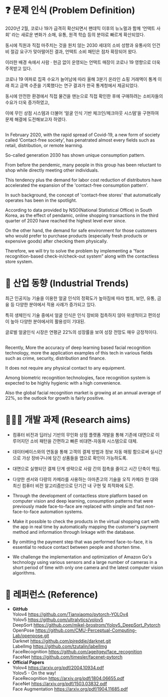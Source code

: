 # ❓ 문제 인식 (Problem Definition)

2020년 2월, 코로나 19가 급격히 확산되면서 팬데믹 이후의 뉴노멀과 함께 ‘언택트 사회’ 라는 새로운 변화가 소매, 유통, 원격 학습 등의 분야로 빠르게 확산되었다. <br>

동시에 직원과 직접 마주치는 것을 원치 않는 2030 세대의 소비 성향과 유통사의 인건비 절감 요구가 맞아떨어진 결과, 언택트 소비 패턴은 점차 확장되어 왔다. <br>

이러한 배경 속에서 사람 · 현금 없이 운영되는 언택트 매장이 코로나 19 영향으로 더욱 주목받고 있다. <br>

코로나 19 여파로 집콕 수요가 늘어남에 따라 올해 3분기 온라인 쇼핑 거래액이 통계 이래 최고 금액 수준을 기록했다는 연구 결과가 한국 통계청에서 제공되었다. <br>

동시에 안전한 환경에서 직접 물건을 맨눈으로 직접 확인한 후에 구매하려는 소비자들의 수요가 더욱 증가하였고, <br>

이에 무인 상점 시스템과 더불어 ‘얼굴 인식 기반 체크인/체크아웃 시스템’을 구현하여 문제 해결에 도전해보고자 하였다.  <br><br>

In February 2020, with the rapid spread of Covid-19, a new form of society called ‘Contact-free society’, has penatrated almost every fields such as retail, distribution, or remote learning.<br>

So-called generation 2030 has shown unique consumption pattern. <br>

From before the pendemic, many people in this group has been reluctant to shop while directly meeting other individuals. <br>

This tendency plus the demand for labor cost reduction of distributors have accelerated the expansion of the 'contact-free consumption pattern'. <br>

In such background, the concept of 'contact-free stores' that automatically operates has been in the spotlight. <br> 

According to data provided by NSO(National Statistical Office) in South Korea, as the effect of pendamic, online shopping transactions in the third quarter of 2020 have reached the highest level ever since.<br>

On the other hand, the demand for safe environment for those customers who would prefer to purchase products (especially fresh products or expensive goods) after checking them physically.<br> 

Therefore, we will try to solve the problem by implementing a “face recognition-based check-in/check-out system” along with the contactless store system.<br>


# 🏃 산업 동향 (Industrial Trends)
최근 인공지능 기술을 이용한 얼굴 인식의 정확도가 높아짐에 따라 범죄, 보안, 유통, 금융 등 다양한 분야에서 적용 사례가 증가되고 있다.<br>

특히 생체인식 기술 중에서 얼굴 인식은 인식 장비와 접촉하지 않아 위생적이고 편의성이 높아 다양한 분야에서의 활용성이 기대된.<br>

글로벌 얼굴인식 시장은 연평균 22%의 성장률을 보여 성장 전망도 매우 긍정적이다.<br><br>

Recently, More the accuracy of deep learning based facial recognition technology, more the application examples of this tech in various fields such as crime, security, distribution and finance. <br>

It does not require any physical contact to any equipment. <br>

Among biometric recognition technologies, face recognition system is expected to be highly hygienic with a high convenience. <br>

Also the global facial recognition market is growing at an annual average of 22%, so the outlook for growth is fairly positive.

# 👨🏻‍🔬 개발 과제 (Research aims)

* 컴퓨터 비전과 딥러닝 기반의 무인화 상점 플랫폼 개발을 통해 기존에 대면으로 이루어지던 소비 패턴을 간편하고 빠른 비대면-자동화 시스템으로 대체.<br>

* 데이터베이스와의 연동을 통해 고객의 결제 방법과 정보 자동 매핑 함으로써 실시간으로 가상 장바구니에 담긴 상품들을 앱으로 확인이 가능하도록.<br>

* 대면으로 실행되던 결제 단계 생략으로 사람 간의 접촉을 줄이고 시간 단축이 핵심.

* 다양한 센서와 다량의 카메라를 사용하는 아마존고의 기술을 오직 카메라 한 대와 최신 컴퓨터 비전 알고리즘만으로 단기간 내 구현 및 최적화에 도전.<br>

* Through the development of contactless store platform based on computer vision and deep learning, consumption patterns that were previously made face-to-face are replaced with simple and fast non-face-to-face automation systems.

* Make it possible to check the products in the virtual shopping cart with the app in real time by automatically mapping the customer's payment method and information through linkage with the database.

* By omitting the payment step that was performed face-to-face, it is essential to reduce contact between people and shorten time.

* We challenge the implementation and optimization of Amazon Go's technology using various sensors and a large number of cameras in a short period of time with only one camera and the latest computer vision algorithms.

# 📝 레퍼런스 (Reference)
* <b> GitHub </b><br>
Yolov4 https://github.com/Tianxiaomo/pytorch-YOLOv4 <br>
Yolov5 https://github.com/ultralytics/yolov5 <br>
DeepSort https://github.com/mikel-brostrom/Yolov5_DeepSort_Pytorch <br>
OpenPose https://github.com/CMU-Perceptual-Computing-Lab/openpose.git <br>
Darknet https://github.com/pjreddie/darknet.git <br>
LabelImg https://github.com/tzutalin/labelImg <br>
FaceRecognition https://github.com/ageitgey/face_recognition <br>
FaceNet https://github.com/timesler/facenet-pytorch <br>
* <b>Official Papers</b> <br>
Yolov4 https://arxiv.org/pdf/2004.10934.pdf <br>
Yolov5  -  On the way! <br>
FaceRecognition https://arxiv.org/pdf/1804.06655.pdf <br>
FaceNet https://arxiv.org/pdf/1503.03832.pdf <br>
Face Augmentation https://arxiv.org/pdf/1904.11685.pdf
